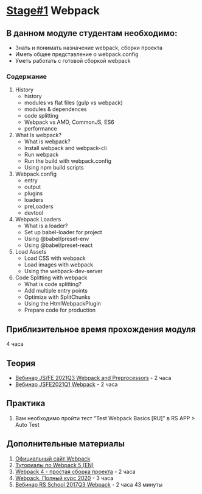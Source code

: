 # [Stage#1](../../) Webpack

## В данном модуле студентам необходимо:

- Знать и понимать назначение webpack, сборки проекта
- Иметь общее представление о webpack.config
- Уметь работать с готовой сборкой webpack

### Содержание

1. History
   - history
   - modules vs flat files (gulp vs webpack)
   - modules & dependences
   - code splitting
   - Webpack vs AMD, CommonJS, ES6
   - performance
2. What Is webpack?
   - What is webpack?
   - Install webpack and webpack-cli
   - Run webpack
   - Run the build with webpack.config
   - Using npm build scripts
3. Webpack.config
   - entry
   - output
   - plugins
   - loaders
   - preLoaders
   - devtool
4. Webpack Loaders
   - What is a loader?
   - Set up babel-loader for project
   - Using @babel/preset-env
   - Using @babel/preset-react
5. Load Assets
   - Load CSS with webpack
   - Load images with webpack
   - Using the webpack-dev-server
6. Code Splitting with webpack
   - What is code splitting?
   - Add multiple entry points
   - Optimize with SplitChunks
   - Using the HtmlWebpackPlugin
   - Prepare code for production

## Приблизительное время прохождения модуля

4 часа

## Теория

- [Вебинар JS/FE 2021Q3 Webpack and Preprocessors](https://youtu.be/Edue1LmnZqo) - 2 часа
- [Вебинар JSFE2021Q1 Webpack](https://youtu.be/bozzyi8Tok0) - 2 часа

## Практика

1. Вам необходимо пройти тест "Test Webpack Basics [RU]" в RS APP > Auto Test

## Дополнительные материалы

1. [Официальный сайт Webpack](https://webpack.js.org/)
2. [Туториалы по Webpack 5 (EN)](https://www.robinwieruch.de/categories/webpack/)
3. [Webpack 4 - простая сборка проекта](https://www.youtube.com/watch?v=MRlBKfGktwI&feature=youtu.be) - 2 часа
4. [Webpack. Полный курс 2020](https://www.youtube.com/watch?v=eSaF8NXeNsA&feature=youtu.be) - 3 часа
5. [Вебинар RS School 2017Q3 Webpack](https://youtu.be/ssORHjHHCzU) - 2 часа 43 минуты
